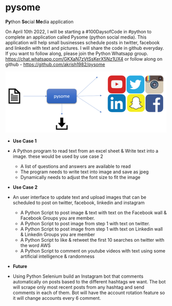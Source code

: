 # pysome
**Py**thon **So**cial **Me**dia application


On April 10th 2022, I will be starting a #100DaysofCode in #python to complete an application called Pysome (python social media). This application will help small businesses schedule posts in twitter, facebook and linkedin with text and pictures. I will share the code in github everyday. If you want to follow along, please join the Python Whatsapp group. https://chat.whatsapp.com/GKXaN7zVtSsKerX5Nz1UX4 
or follow along on github - https://github.com/akrish1982/pysome

![overall-flow-diagram](https://github.com/akrish1982/pysome/blob/main/pysome.png)


- **Use Case 1** 
- A Python program to read text from an excel sheet & Write text into a image. these would be used by use case 2
  - A list of questions and answers are available to read
  - The program needs to write text into image and save as jpeg
  - Dynamically needs to adjust the font size to fit the image

- **Use Case 2** 
- An user interface to update text and upload images that can be scheduled to post on twitter, facebook, linkedin and instagram
  - A Python Script to post image & text with text on the Facebook wall & Facebook Groups you are member.
  - A Python Script to post image from step 1 with text on twitter.
  - A Python Script to post image from step 1 with text on Linkedin wall & Linkedin Groups you are member
  - A Python Script to like & retweet the first 10 searches on twitter with the word AWS
  - A Python Script to comment on youtube videos with text using some artificial intelligence & randomness


- **Future**
- Using Python Selenium build an Instagram bot that comments automatically on posts based to the different hashtags we want. The bot will scrape only most recent posts from any hashtag and send comments in each of them. Bot will have the account rotation feature so it will change accounts every 6 comment.
